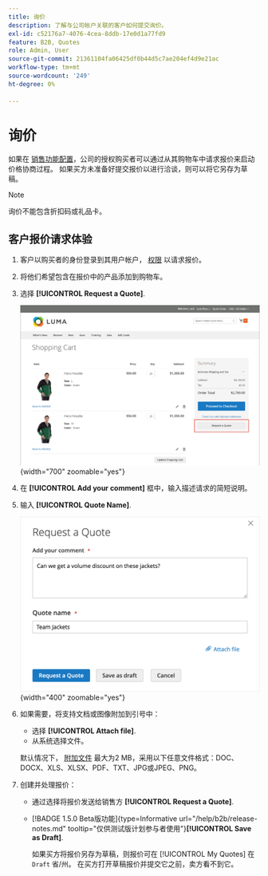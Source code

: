 ```yaml
---
title: 询价
description: 了解与公司帐户关联的客户如何提交询价。
exl-id: c52176a7-4076-4cea-8ddb-17e0d1a77fd9
feature: B2B, Quotes
role: Admin, User
source-git-commit: 21361104fa06425df0b44d5c7ae204ef4d9e21ac
workflow-type: tm+mt
source-wordcount: '249'
ht-degree: 0%

---
```


# 询价

如果在 [销售功能配置](configure-quotes.md)，公司的授权购买者可以通过从其购物车中请求报价来启动价格协商过程。 如果买方未准备好提交报价以进行洽谈，则可以将它另存为草稿。

>[!NOTE]
>
>询价不能包含折扣码或礼品卡。

## 客户报价请求体验

1. 客户以购买者的身份登录到其用户帐户， [权限](account-company-roles-permissions.md) 以请求报价。

1. 将他们希望包含在报价中的产品添加到购物车。

1. 选择 **[!UICONTROL Request a Quote]**.

   ![从购物车请求报价](./assets/quote-request-from-cart.png){width="700" zoomable="yes"}

1. 在 **[!UICONTROL Add your comment]** 框中，输入描述请求的简短说明。

1. 输入 **[!UICONTROL Quote Name]**.

   ![输入报价单注释和名称](./assets/quote-request-from-cart-name-comments.png){width="400" zoomable="yes"}

1. 如果需要，将支持文档或图像附加到引号中：

   - 选择 **[!UICONTROL Attach file]**.
   - 从系统选择文件。

   默认情况下， [附加文件](configure-quotes.md) 最大为2 MB，采用以下任意文件格式：DOC、DOCX、XLS、XLSX、PDF、TXT、JPG或JPEG、PNG。

1. 创建并处理报价：

   - 通过选择将报价发送给销售方 **[!UICONTROL Request a Quote]**.
   - [!BADGE 1.5.0 Beta版功能]{type=Informative url="/help/b2b/release-notes.md" tooltip="仅供测试版计划参与者使用"}**[!UICONTROL Save as Draft]**.

     如果买方将报价另存为草稿，则报价可在 [!UICONTROL My Quotes] 在 `Draft` 省/州。 在买方打开草稿报价并提交它之前，卖方看不到它。
